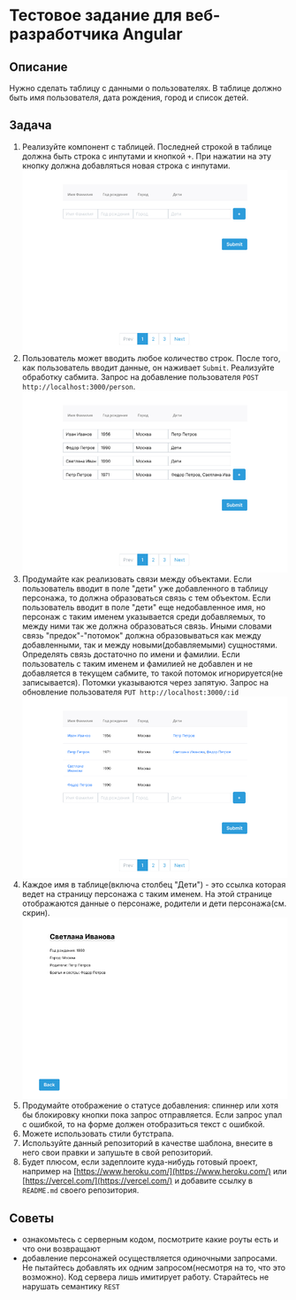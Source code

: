 # Тестовое задание для веб-разработчика Angular

## Описание

Нужно сделать таблицу с данными о пользователях. В таблице должно быть имя пользователя, дата рождения, город и список детей.

## Задача

1. Реализуйте компонент с таблицей. Последней строкой в таблице должна быть строка с инпутами и кнопкой `+`. При нажатии на эту кнопку должна добавляться новая строка с инпутами.
![Frame 1](images/Frame-1.jpg)
2. Пользователь может вводить любое количество строк. После того, как пользователь вводит данные, он наживает `Submit`. Реализуйте обработку сабмита. Запрос на добавление пользователя `POST http://localhost:3000/person`.
![Frame 2](images/Frame-2.jpg)
3. Продумайте как реализовать связи между объектами. Если пользователь вводит в поле "дети" уже добавленного в таблицу персонажа, то должна образоваться связь с тем объектом. Если пользователь вводит в поле "дети" еще недобавленное имя, но персонаж с таким именем указывается среди добавляемых, то между ними так же должна образоваться связь. Иными словами связь "предок"-"потомок" должна образовываться как между добавленными, так и между новыми(добавляемыми) сущностями. Определять связь достаточно по имени и фамилии. Если пользователь с таким именем и фамилией не добавлен и не добавляется в текущем сабмите, то такой потомок игнорируется(не записывается). Потомки указываются через запятую. Запрос на обновление пользователя `PUT http://localhost:3000/:id`
![Frame 3](images/Frame-3.jpg)
4. Каждое имя в таблице(включа столбец "Дети") - это ссылка которая ведет на страницу персонажа с таким именем. На этой странице отображаются данные о персонаже, родители и дети персонажа(см. скрин).
![Frame 4](images/Frame-4.jpg)
5. Продумайте отображение о статусе добавления: спиннер или хотя бы блокировку кнопки пока запрос отправляется. Если запрос упал с ошибкой, то на форме должен отобразиться текст с ошибкой.
6. Можете использовать стили бутстрапа.
7. Используйте данный репозиторий в качестве шаблона, внесите в него свои правки и запушьте в свой репозиторий.
8.  Будет плюсом, если задеплоите куда-нибудь готовый проект, например на [https://www.heroku.com/](https://www.heroku.com/) или [https://vercel.com/](https://vercel.com/) и добавите ссылку в `README.md` своего репозитория.

## Советы
- ознакомьтесь с серверным кодом, посмотрите какие роуты есть и что они возвращают
- добавление персонажей осуществляется одиночными запросами. Не пытайтесь добавлять их одним запросом(несмотря на то, что это возможно). Код сервера лишь имитирует работу. Старайтесь не нарушать семантику `REST`